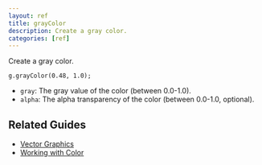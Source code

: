 ```yaml
---
layout: ref
title: grayColor
description: Create a gray color.
categories: [ref]
---
```

Create a gray color.

    g.grayColor(0.48, 1.0);

- `gray`: The gray value of the color (between 0.0-1.0).
- `alpha`: The alpha transparency of the color (between 0.0-1.0, optional).

## Related Guides
- [Vector Graphics](/guide/vector.html)
- [Working with Color](/guide/color.html)
